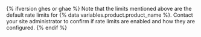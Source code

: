 {% ifversion ghes or ghae %}
Note that the limits mentioned above are the default rate limits for {% data variables.product.product_name %}. Contact your site administrator to confirm if rate limits are enabled and how they are configured.
{% endif %}
